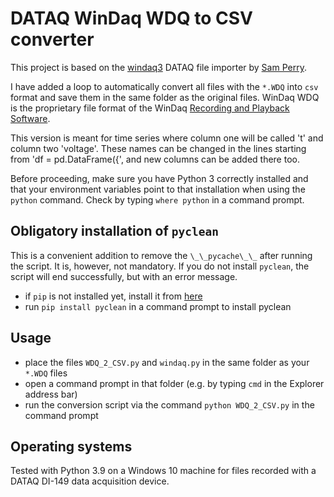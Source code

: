 # DATAQ WinDaq WDQ to CSV converter

This project is based on the [windaq3](https://github.com/sdp8483/windaq3) DATAQ file importer by [Sam Perry](https://github.com/sdp8483).

I have added a loop to automatically convert all files with the ``*.WDQ`` into ``csv`` format and save them in the same folder as the original files. WinDaq WDQ is the proprietary file format of the WinDaq [Recording and Playback Software](https://www.dataq.com/products/windaq/).

This version is meant for time series where column one will be called 't' and column two 'voltage'. These names can be changed in the lines starting from 'df = pd.DataFrame({', and new columns can be added there too. 

Before proceeding, make sure you have Python 3 correctly installed and that your environment variables point to that installation when using the ``python`` command. Check by typing ``where python`` in a command prompt.

## Obligatory installation of ``pyclean``
This is a convenient addition to remove the ``\_\_pycache\_\_`` after running the script. It is, however, not mandatory. If you do not install ``pyclean``, the script will end successfully, but with an error message.
  * if ``pip`` is not installed yet, install it from [here](https://pip.pypa.io/en/stable/installation/)
  * run ``pip install pyclean`` in a command prompt to install pyclean

## Usage
  * place the files ``WDQ_2_CSV.py`` and ``windaq.py`` in the same folder as your ``*.WDQ`` files
  * open a command prompt in that folder (e.g. by typing ``cmd`` in the Explorer address bar)
  * run the conversion script via the command ``python WDQ_2_CSV.py`` in the command prompt
 
 ## Operating systems
 Tested with Python 3.9 on a Windows 10 machine for files recorded with a DATAQ DI-149 data acquisition device.
